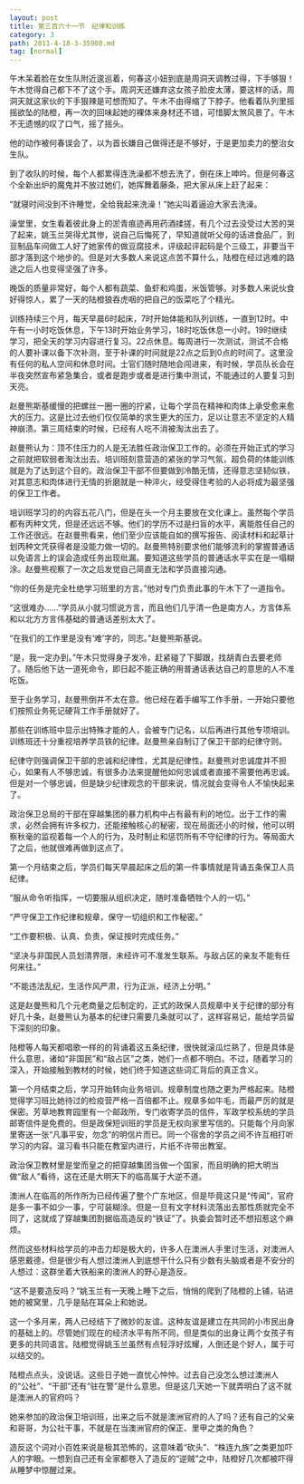 ```yaml
---
layout: post
title: 第三百六十一节　纪律和训练
category: 3
path: 2011-4-18-3-35900.md
tag: [normal]
---
```


午木呆着脸在女生队附近逡巡着，何春这小妞到底是周洞天调教过得，下手够狠！午木觉得自己都下不了这个手。周洞天还嫌弃这女孩子脸皮太薄，要这样的话，周洞天就这家伙的下手狠辣是可想而知了。午木不由得缩了下脖子。他看着队列里摇摇欲坠的陆橙，再一次的回味起她的裸体来身材还不错，可惜脚太煞风景了。午木不无遗憾的叹了口气，摇了摇头。

他的动作被何春误会了，以为首长嫌自己做得还是不够好，于是更加卖力的整治女生队。

到了收队的时候，每个人都累得连洗澡都不想去洗了，倒在床上呻吟。但是何春这个全新出炉的魔鬼并不放过她们，她挥舞着藤条，把大家从床上赶了起来：

“就寝时间没到不许睡觉，全给我起来洗澡！”她尖叫着逼迫大家去洗澡。

澡堂里，女生看着彼此身上的淤青痕迹再用药酒揉搓，有几个过去没受过大苦的哭了起来，姚玉兰哭得尤其惨，说自己后悔死了，早知道就听父母的话进食品厂，到豆制品车间做工人好了她家传的做豆腐技术，评级起评起码是个三级工，非要当干部才落到这个地步的。但是对大多数人来说这点苦不算什么，陆橙在经过逃难的路途之后人也变得坚强了许多。

晚饭的质量非常好，每个人都有蔬菜、鱼虾和鸡蛋，米饭管够。对多数人来说伙食好得惊人，累了一天的陆橙狼吞虎咽的把自己的饭菜吃了个精光。

训练持续三个月，每天早晨6时起床，7时开始体能和队列训练，一直到12时。中午有一小时吃饭休息，下午13时开始业务学习，18时吃饭休息一小时。19时继续学习，把全天的学习内容进行复习。22点休息。每周进行一次测试，测试不合格的人要补课以备下次补测，至于补课的时间就是22点之后到0点的时间了。这里没有任何的私人空间和休息时间。士官们随时随地会闯进来，有时候，学员队长会在半夜突然宣布紧急集合，或者是跑步或者是进行集中测试，不能通过的人要复习到天亮。

赵曼熊斯基缓慢的把螺丝一圈一圈的拧紧，让每个学员在精神和肉体上承受愈来愈大的压力。这是比过去他们仅仅简单的求生更大的压力，足以让意志不坚定的人精神崩溃。第三周结束的时候，已经有人吃不消被淘汰出去了。

赵曼熊认为：顶不住压力的人是无法胜任政治保卫工作的。必须在开始正式的学习之前就把软弱者淘汰出去。培训班刻意营造的紧张的学习气氛，超负荷的体能训练就是为了达到这个目的。政治保卫干部不但要做到冷酷无情，还得意志坚韧似铁，对其意志和肉体进行无情的折磨就是一种淬火，经受得住考验的人必将成为最坚强的保卫工作者。

培训班学习的的内容五花八门，但是在头一个月主要放在文化课上。虽然每个学员都有丙种文凭，但是还远远不够。他们的学历不过是扫盲的水平，离能胜任自己的工作还很远。在赵曼熊看来，他们至少应该能自如的撰写报告、阅读材料和起草计划丙种文凭获得者是没能力做一切的。赵曼熊特别要求他们能够流利的掌握普通话以免语言上的误会造成任务出现纰漏。要知道这些学员的普通话水平实在是一塌糊涂。赵曼熊视察了一次之后发觉自己简直无法和学员直接沟通。

“你的任务是完全杜绝学习班里的方言。”他对专门负责此事的午木下了一道指令。

“这很难办……”学员从小就习惯说方言，而且他们几乎清一色是南方人，方言体系和以北方方言伟基础的普通话差别太大了。

“在我们的工作里是没有‘难’字的，同志。”赵曼熊斯基说。

“是，我一定办到。”午木只觉得身子发冷，赶紧碰了下脚跟，找胡青白去要老师了。随后他下达一道死命令，即日起不能正确的用普通话表达自己的意思的人不准吃饭。

至于业务学习，赵曼熊倒并不太在意。他已经在着手编写工作手册，一开始只要他们按照业务死记硬背工作手册就好了。

那些在训练班中显示出特殊才能的人，会被专门记名，以后再进行其他专项培训。训练班还十分重视培养学员铁的纪律。赵曼熊亲自制订了保卫干部的纪律守则。

纪律守则强调保卫干部的忠诚和纪律性，尤其是纪律性。赵曼熊对忠诚度并不担心，如果有人不够忠诚，有很多办法来提醒他如何忠诚或者直接不需要他再忠诚。但是对一个够忠诚，但是缺少纪律观念的干部来说，情况就会变得令人不愉快起来了。

政治保卫总局的干部在穿越集团的暴力机构中占有最有利的地位。出于工作的需求，必然会拥有许多权力，还能接触核心的秘密，现在局面还小的时候，他可以明察秋毫的监视着每一个人的行为，及时制止和惩罚所有不守纪律的行为。等局面大了之后，他就很难再做到这点了。

第一个月结束之后，学员们每天早晨起床之后的第一件事情就是背诵五条保卫人员纪律。

“服从命令听指挥，一切要服从组织决定，随时准备牺牲个人的一切。”

“严守保卫工作纪律和规章，保守一切组织和工作秘密。”

“工作要积极、认真、负责，保证按时完成任务。”

“坚决与非国民人员划清界限，未经许可不准发生联系。与敌占区的亲友不能有任何来往。”

“不能违法乱纪，生活作风严肃，行为正派，经济上分明。”

这是赵曼熊和几个元老商量之后制定的，正式的政保人员规章中关于纪律的部分有好几十条，赵曼熊认为基本的纪律只需要几条就可以了，这样容易记，能给学员留下深刻的印象。

陆橙等人每天都唱歌一样的的背诵着这五条纪律，很快就滚瓜烂熟了，但是具体是什么意思，诸如“非国民”和“敌占区”之类，她们一点都不明白。不过，随着学习的深入，开始接触到教材的时候，她们终于知道这些词汇背后的真正含义。

第一个月结束之后，学习开始转向业务培训。规章制度也随之更为严格起来。陆橙觉得学习班比她待过的检疫营严格一百倍都不止。规章多如牛毛，而最严厉的就是保密。芳草地教育园里有一个邮政所，专门收寄学员的信件，军政学校系统的学员邮寄信件是免费的。但是政保短训班的学员是无权向家里写信的。只能每个月向家里寄送一张“凡事平安，勿念”的明信片而已。同一个宿舍的学员之间不许互相打听学习的内容。温习看书只能在教室内进行，片纸不许带出教室。

政治保卫教材里是堂而皇之的把穿越集团当做一个国家，而且明确的把大明当做“敌人”看待，这在还是大明天下的临高属于大逆不道。

澳洲人在临高的所作所为已经传遍了整个广东地区，但是毕竟这只是“传闻”，官府是多一事不如少一事，宁可装糊涂。但是一旦有文字材料流落出去那性质就完全不同了，这就成了穿越集团割据临高造反的“铁证”了。执委会暂时还不想招惹这个麻烦。

然而这些材料给学员的冲击力却是极大的，许多人在澳洲人手里讨生活，对澳洲人感恩戴德，但是很少有人想过澳洲人到底想干什么只有少数有头脑或者是不安分的人想过：这群坐着大铁船来的澳洲人的野心是造反。

“这不是要造反吗？”姚玉兰有一天晚上睡下之后，悄悄的爬到了陆橙的上铺，钻进她的被窝里，几乎是贴在耳朵上和她说。

这一个多月来，两人已经结下了微妙的友谊。这种友谊是建立在共同的小市民出身的基础上的。尽管她们现在的经济水平有所不同，但是类似的出身让两个女孩子有更多的共同语言。陆橙觉得姚玉兰虽然有点轻浮好炫耀，人倒还是个好人，属于可以结交的。

陆橙点点头，没说话。这些日子她一直忧心忡忡。过去自己没怎么想过澳洲人的“公社”、“干部”还有“驻在警”是什么意思。但是这几天她一下就弄明白了这不就是澳洲人的官府吗？

她来参加的政治保卫培训班，出来之后不就是澳洲官府的人了吗？还有自己的父亲和哥哥，为公社干事，不就是在当澳洲官府的保正、里甲之类的角色？

造反这个词对小百姓来说是极其恐怖的，这意味着“砍头”、“株连九族”之类更加吓人的字眼。一想到自己还有全家都卷入了造反的“逆贼”之中，陆橙好几次都被吓得从睡梦中惊醒过来。